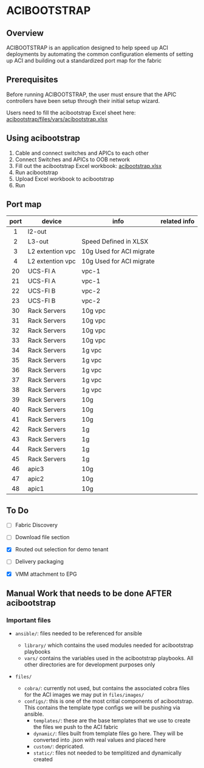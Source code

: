 # ACIBOOTSTRAP

## Overview
ACIBOOTSTRAP is an application designed to help speed up ACI deployments by automating the common configuration elements of setting up ACI and building out a standardized port map for the fabric

## Prerequisites
Before running ACIBOOTSTRAP, the user must ensure that the APIC controllers have been setup through their initial setup wizard.

Users need to fill the acibootstrap Excel sheet here: [acibootstrap/files/vars/acibootstrap.xlsx](acibootstrap/files/vars/acibootstrap.xlsx)



## Using acibootstrap
1. Cable and connect switches and APICs to each other
2. Connect Switches and APICs to OOB network
3. Fill out the acibootstrap Excel workbook: [acibootstrap.xlsx](acibootstrap/files/vars/acibootstrap.xlsx)
4. Run acibootstrap
5. Upload Excel workbook to acibootstrap
6. Run


## Port map
| port | device | info | related info |
|:---:|---|---| --- |
| 1 | l2-out| |
| 2 | L3-out| Speed Defined in XLSX |
| 3 | L2 extention vpc | 10g Used for ACI migrate
| 4 | L2 extention vpc | 10g Used for ACI migrate
| 20 | UCS-FI A| vpc-1 |
| 21 | UCS-FI A| vpc-1 |
| 22 | UCS-FI B| vpc-2 |
| 23 | UCS-FI B| vpc-2|
| 30 | Rack Servers | 10g vpc |
| 31 | Rack Servers | 10g vpc |
| 32 | Rack Servers | 10g vpc |
| 33 | Rack Servers | 10g vpc |
| 34 | Rack Servers | 1g vpc |
| 35 | Rack Servers | 1g vpc |
| 36 | Rack Servers | 1g vpc |
| 37 | Rack Servers | 1g vpc |
| 38 | Rack Servers | 1g vpc |
| 39 | Rack Servers | 10g |
| 40 | Rack Servers | 10g |
| 41 | Rack Servers | 10g |
| 42 | Rack Servers | 1g |
| 43 | Rack Servers | 1g |
| 44 | Rack Servers | 1g |
| 45 | Rack Servers | 1g |
| 46 | apic3 | 10g |
| 47 | apic2 | 10g |
| 48 | apic1 | 10g |




## To Do
* [ ] Fabric Discovery
* [ ] Download file section
* [x] Routed out selection for demo tenant
* [ ] Delivery packaging
* [x] VMM attachment to EPG



## Manual Work that needs to be done AFTER acibootstrap




### Important files
* ```ansible/```: files needed to be referenced for ansible
  * ```library/``` which contains the used modules needed for acibootstrap playbooks
  * ```vars/``` contains the variables used in the acibootstrap playbooks.  All other directories are for development purposes only

* ```files/```
  * ```cobra/```: currently not used, but contains the associated cobra files for the ACI images we may put in ```files/images/```
  * ```configs/```: this is one of the most critial components of acibootstrap.  This contains the template type configs we will be pushing via ansible.
    * ```templates/```: these are the base templates that we use to create the files we push to the ACI fabric
    * ```dynamic/```: files built from template files go here.  They will be converted into .json with real values and placed here
    * ```custom/```: depricated.
    * ```static/```: files not needed to be templitized and dynamically created
